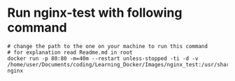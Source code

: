 # Run nginx-test with following command

```console
# change the path to the one on your machine to run this command
# for explanation read Readme.md in root
docker run -p 80:80 -m=40m --restart unless-stopped -ti -d -v /home/user/Documents/coding/Learning_Docker/Images/nginx_test:/usr/share/nginx/html nginx
```